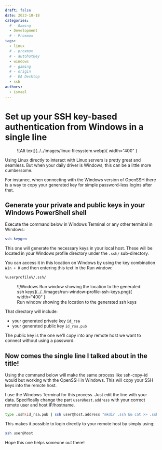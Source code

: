 ```yaml
---
draft: false
date: 2023-10-18
categories:
  # - Gaming
  - Development
  # - Proxmox
tags:
  - linux
  # - proxmox
  # - autohotkey
  - windows
  # - gaming
  # - origin
  # - EA Desktop
  - ssh
authors:
  - ismael
---
```


# Set up your SSH key-based authentication from Windows in a single line

<figure markdown>
  ![Alt text](../../images/linux-filesystem.webp){ width="400" }
  <figcaption></figcaption>
</figure>

Using Linux directly to interact with Linux servers is pretty great and seamless. But when your daily driver is Windows, this can be a little more cumbersome.

For instance, when connecting with the Windows version of OpenSSH there is a way to copy your generated key for simple password-less logins after that.
<!-- more -->
## Generate your private and public keys in your Windows PowerShell shell

Execute the command below in Windows Terminal or any other terminal in Windows:

``` bash
ssh-keygen
```

This one will generate the necessary keys in your local host. These will be located in your Windows profile directory under the `.ssh/` sub-directory.

You can access it in this location on Windows by using the key combination `Win + R` and then entering this text in the Run window:

``` bash
%userprofile%/.ssh/
```

<figure markdown>
  ![Windows Run window showing the location to the generated ssh keys](../../images/run-window-profile-ssh-keys.png){ width="400" }
  <figcaption>Run window showing the location to the generated ssh keys</figcaption>
</figure>

That directory will include:
- your generated private key `id_rsa`
- your generated public key `id_rsa.pub`

The public key is the one we'll copy into any remote host we want to connect without using a password.

## Now comes the single line I talked about in the title!

Using the command below will make the same process like ssh-copy-id would but working with the OpenSSH in Windows. This will copy your SSH keys into the remote host.

I use the Windows Terminal for this process. Just edit the line with your data. Specifically change the part `user@host.address` with your correct remote user and host IP/hostname.

``` bash
type .ssh\id_rsa.pub | ssh user@host.address "mkdir .ssh && cat >> .ssh/authorized_keys"
```

This makes it possible to login directly to your remote host by simply using:

``` bash
ssh user@host
```

Hope this one helps someone out there!
